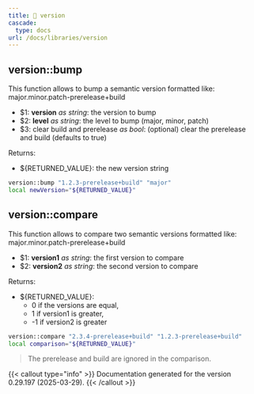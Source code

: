 ```yaml
---
title: 📂 version
cascade:
  type: docs
url: /docs/libraries/version
---
```


## version::bump

This function allows to bump a semantic version formatted like:
major.minor.patch-prerelease+build

- $1: **version** _as string_:
      the version to bump
- $2: **level** _as string_:
      the level to bump (major, minor, patch)
- $3: clear build and prerelease _as bool_:
      (optional) clear the prerelease and build
      (defaults to true)

Returns:

- ${RETURNED_VALUE}: the new version string

```bash
version::bump "1.2.3-prerelease+build" "major"
local newVersion="${RETURNED_VALUE}"
```

## version::compare

This function allows to compare two semantic versions formatted like:
major.minor.patch-prerelease+build

- $1: **version1** _as string_:
      the first version to compare
- $2: **version2** _as string_:
      the second version to compare

Returns:

- ${RETURNED_VALUE}:
  - 0 if the versions are equal,
  - 1 if version1 is greater,
  - -1 if version2 is greater

```bash
version::compare "2.3.4-prerelease+build" "1.2.3-prerelease+build"
local comparison="${RETURNED_VALUE}"
```

> The prerelease and build are ignored in the comparison.

{{< callout type="info" >}}
Documentation generated for the version 0.29.197 (2025-03-29).
{{< /callout >}}
